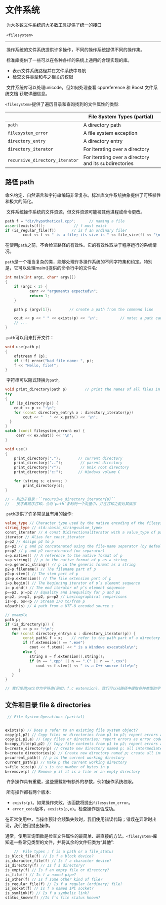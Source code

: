 # 文件系统

​		为大多数文件系统的大多数工具提供了统一的接口

​		``<filesystem>``

---

​		操作系统的文件系统提供许多操作，不同的操作系统提供不同的操作集。

​		标准库提供了一些可以在各种各样的系统上通用的合理实现的库。

- 表示文件系统路径并在文件系统中导航
- 检查文件类型和与之相关的权限

​		文件系统库可以处理unicode，但如何处理查看 cppreference 和 Boost 文件系统文档 获取详细信息。

​		`<filesystem>`提供了遍历目录和查询找到的文件属性的类型:

|                                | **File System Types (partial)**                       |
| :----------------------------- | ----------------------------------------------------- |
| `path`                         | A directory path                                      |
| `filesystem_error`             | A file system exception                               |
| `directory_entry`              | A directory entry                                     |
| `directory_iterator`           | For iterating over a directory                        |
| `recursive_directory_iterator` | For iterating over a directory and its subdirectories |



## 路径 path

​		命名约定、自然语言和字符串编码非常复杂。标准库文件系统抽象提供了可移植性和极大的简化。

​		文件系统操作系统的文件资源，但文件资源可能被其他进程或命令更改。

```c++
path f = "dir/hypothetical.cpp";      // naming a file
assert(exists(f));             // f must exist
if (is_regular_file(f))       // is f an ordinary file?
        cout << f << " is a file; its size is " << file_size(f) << '\n';
```

​		在使用`path`之前，不会检查路径的有效性。它的有效性取决于程序运行的系统情况。

​		`path`是一个相当复杂的类，能够处理许多操作系统的不同字符集和约定。特别是，它可以处理main()提供的命令行中的文件名:

```c++
int main(int argc, char* argv[])
{
    if (argc < 2) {
           cerr << "arguments expected\n";
           return 1;
    }

    path p {argv[1]};        // create a path from the command line

    cout << p << " " << exists(p) << '\n';          // note: a path can be printed like a string
    // ...
}
```

​		`path`可以用来打开文件：

```c++
void use(path p)
{
    ofstream f {p};
    if (!f) error("bad file name: ", p);
    f << "Hello, file!";
}
```

​		字符串可以隐式转换为`path`, 

```c++
void print_directory(path p)        // print the names of all files in p
try
{
  if (is_directory(p)) {
    cout << p << ":\n";
    for (const directory_entry& x : directory_iterator{p})
        cout << "   " << x.path() << '\n';
  }
}
catch (const filesystem_error& ex) {
     cerr << ex.what() << '\n';
}

void use()
{
    print_directory(".");        // current directory
    print_directory("..");        // parent directory
    print_directory("/");         // Unix root directory
    print_directory("c:");       // Windows volume C

    for (string s; cin>>s; )
      	print_directory(s);
}

// - 列出子目录：``recursive_directory_iterator{p}``
// - 按字典顺序打印，会将`path`复制到一个向量中，并在打印之前对其排序
```

​		`path`提供了许多常见且有用的操作:

```c++
value_type // Character type used by the native encoding of the filesystem: char on POSIX, wchar_t on Windows
string_type // std::basic_string<value_type>
const_iterator // A const BidirectionalIterator with a value_type of path
iterator // Alias for const_iterator
p=p2 // Assign p2 to p
p/=p2 // p and p2 concatenated using the file-name separator (by default /)
p+=p2 // p and p2 concatenated (no separator)
s=p.native() // A reference to the native format of p
s=p.string() // p in the native format of p as a string
s=p.generic_string() // p in the generic format as a string
p2=p.filename() // The filename part of p
p2=p.stem() // The stem part of p
p2=p.extension() // The file extension part of p
i=p.begin() // The beginning iterator of p’s element sequence
i= p.end() // The end iterator of p’s element sequence
p==p2, p!=p2 // Equality and inequality for p and p2
p<p2, p<=p2, p>p2, p>=p2 // Lexicographical comparisons
is>>p, os<<p // Stream I/O to/from p
u8path(s) // A path from a UTF-8 encoded source s
```



```c++
// example
path p;
if (is_directory(p)) {
   cout << p << ":\n";
   for (const directory_entry& x : directory_iterator(p)) {
		const path& f = x;    // refer to the path part of a directory entry
       	if (f.extension() == ".exe")
           cout << f.stem() << " is a Windows executable\n";
      	else {
           string n = f.extension().string();
           if (n == ".cpp" || n == ".C" || n == ".cxx")
              cout << f.stem() << " is a C++ source file\n";
      }
   }
}

// 我们使用path作为字符串(例如，f.c extension)，我们可以从路径中提取各种类型的字符串(例如，f.c extension().string())。
```



## 文件和目录 file & directories

```c++
 // File System Operations (partial)


exists(p) // Does p refer to an existing file system object?
copy(p1,p2) // Copy files or directories from p1 to p2; report errors as exceptions
copy(p1,p2,e) // Copy files or directories; report errors as error codes
b=copy_file(p1,p2) // Copy file contents from p1 to p2; report errors as exceptions
b=create_directory(p) // Create new directory named p; all intermediate directories on p must exist
b=create_directories(p) // Create new directory named p; create all intermediate directories on p
p=current_path() // p is the current working directory
current_path(p) // Make p the current working directory
s=file_size(p) // s is the number of bytes in p
b=remove(p) // Remove p if it is a file or an empty directory
```

​		许多操作具有重载，这些重载带有额外的参数，例如操作系统权限。

​		所有操作都有两个版本:

- `exists(p)`。如果操作失败，该函数将抛出``filesystem_error``。
- `error_code`版本，`exsists(p,e)`。检查操作是否成功。

​		在正常使用中，当操作预计会频繁失败时，我们使用错误代码；错误在异常时出现，我们使用抛出操作。

​		通常，使用查询函数是检查文件属性的最简单、最直接的方法。``<filesystem>``库知道一些常见类型的文件，并将其余的文件归类为“其他”:

```c++
	//	File types ; f is a path or a file_status
is_block_file(f) // Is f a block device?
is_character_file(f) // Is f a character device?
is_directory(f) // Is f a directory?
is_empty(f) // Is f an empty file or directory?
is_fifo(f) // Is f a named pipe?
is_other(f) // Is f some other kind of file?
is_regular_file(f) // Is f a regular (ordinary) file?
is_socket(f) // Is f a named IPC socket?
is_symlink(f) // Is f a symbolic link?
status_known(f)	//Is f’s file status known?
```

